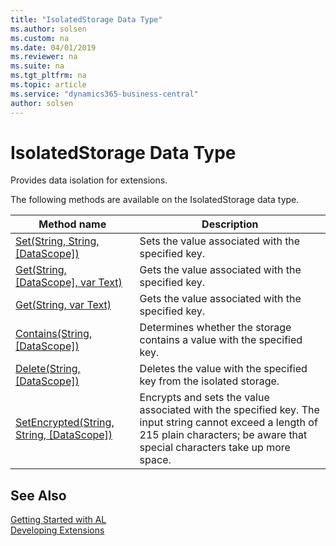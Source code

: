```yaml
---
title: "IsolatedStorage Data Type"
ms.author: solsen
ms.custom: na
ms.date: 04/01/2019
ms.reviewer: na
ms.suite: na
ms.tgt_pltfrm: na
ms.topic: article
ms.service: "dynamics365-business-central"
author: solsen
---
```

[//]: # (START>DO_NOT_EDIT)
[//]: # (IMPORTANT:Do not edit any of the content between here and the END>DO_NOT_EDIT.)
[//]: # (Any modifications should be made in the .xml files in the ModernDev repo.)
# IsolatedStorage Data Type
Provides data isolation for extensions.


The following methods are available on the IsolatedStorage data type.


|Method name|Description|
|-----------|-----------|
|[Set(String, String, [DataScope])](isolatedstorage-set-method.md)|Sets the value associated with the specified key.|
|[Get(String, [DataScope], var Text)](isolatedstorage-get-string-datascope-text-method.md)|Gets the value associated with the specified key.|
|[Get(String, var Text)](isolatedstorage-get-string-text-method.md)|Gets the value associated with the specified key.|
|[Contains(String, [DataScope])](isolatedstorage-contains-method.md)|Determines whether the storage contains a value with the specified key.|
|[Delete(String, [DataScope])](isolatedstorage-delete-method.md)|Deletes the value with the specified key from the isolated storage.|
|[SetEncrypted(String, String, [DataScope])](isolatedstorage-setencrypted-method.md)|Encrypts and sets the value associated with the specified key. The input string cannot exceed a length of 215 plain characters; be aware that special characters take up more space.|


[//]: # (IMPORTANT: END>DO_NOT_EDIT)
## See Also  
[Getting Started with AL](../../devenv-get-started.md)  
[Developing Extensions](../../devenv-dev-overview.md)  